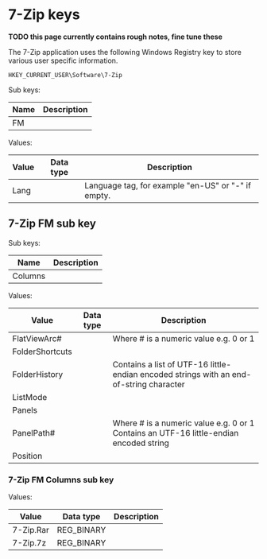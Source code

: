# 7-Zip keys

**TODO this page currently contains rough notes, fine tune these**

The 7-Zip application uses the following Windows Registry key to store various
user specific information.

```
HKEY_CURRENT_USER\Software\7-Zip
```

Sub keys:

Name | Description
--- | ---
FM |

Values:

Value | Data type | Description
--- | --- | ---
Lang | | Language tag, for example "en-US" or "-" if empty.

## 7-Zip FM sub key

Sub keys:

Name | Description
--- | ---
Columns |

Values:

Value | Data type | Description
--- | --- | ---
FlatViewArc# | | Where # is a numeric value e.g. 0 or 1
FolderShortcuts | |
FolderHistory | | Contains a list of UTF-16 little-endian encoded strings with an end-of-string character
ListMode | |
Panels | |
PanelPath# | | Where # is a numeric value e.g. 0 or 1 <br> Contains an UTF-16 little-endian encoded string
Position | |

### 7-Zip FM Columns sub key

Values:

Value | Data type | Description
--- | --- | ---
7-Zip.Rar | REG_BINARY |
7-Zip.7z | REG_BINARY |

